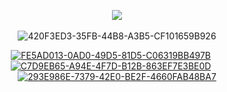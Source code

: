 <div align="center">

![](https://komarev.com/ghpvc/?username=vampaku&label=Seal‎_Count&color=lightgrey&style=flat&base=600)‎
  
![420F3ED3-35FB-44B8-A3B5-CF101659B926](https://github.com/user-attachments/assets/c64fb395-b2da-4e0f-900e-a20018af0708)


[![FE5AD013-0AD0-49D5-81D5-C06319BB497B](https://github.com/user-attachments/assets/d216bacc-3550-466c-a263-2f645136f433)](https://rentry.co/vkaru)‎‎ ‎ ‎ ‎ ‎ ‎ [![C7D9EB65-A94E-4F7D-B12B-863EF7E3BE0D](https://github.com/user-attachments/assets/513704d1-276c-4e67-9609-9c52c78a51e7)](https://vkaru.atabook.org) ‎ ‎ ‎ ‎ ‎ [![293E986E-7379-42E0-BE2F-4660FAB48BA7](https://github.com/user-attachments/assets/b3591d6d-d798-4423-ab07-d75270cc72db)](https://rentry.co/more-marsh)‎‎





